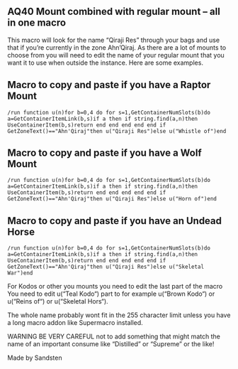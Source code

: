 ## AQ40 Mount combined with regular mount – all in one macro

This macro will look for the name “Qiraji Res” through your bags and use that if you’re currently in the zone Ahn’Qiraj. As there are a lot of mounts to choose from you will need to edit the name of your regular mount that you want it to use when outside the instance. Here are some examples.

## Macro to copy and paste if you have a Raptor Mount
```	
/run function u(n)for b=0,4 do for s=1,GetContainerNumSlots(b)do a=GetContainerItemLink(b,s)if a then if string.find(a,n)then UseContainerItem(b,s)return end end end end end if GetZoneText()=="Ahn'Qiraj"then u("Qiraji Res")else u("Whistle of")end
```


## Macro to copy and paste if you have a Wolf Mount
```	
/run function u(n)for b=0,4 do for s=1,GetContainerNumSlots(b)do a=GetContainerItemLink(b,s)if a then if string.find(a,n)then UseContainerItem(b,s)return end end end end end if GetZoneText()=="Ahn'Qiraj"then u("Qiraji Res")else u("Horn of")end
```


## Macro to copy and paste if you have an Undead Horse
```	
/run function u(n)for b=0,4 do for s=1,GetContainerNumSlots(b)do a=GetContainerItemLink(b,s)if a then if string.find(a,n)then UseContainerItem(b,s)return end end end end end if GetZoneText()=="Ahn'Qiraj"then u("Qiraji Res")else u("Skeletal War")end
```

For Kodos or other you mounts you need to edit the last part of the macro
You need to edit u(“Teal Kodo“) part to for example u(“Brown Kodo“) or u(“Reins of“) or u(“Skeletal Hors“).

The whole name probably wont fit in the 255 character limit unless you have a long macro addon like Supermacro installed.

WARNING BE VERY CAREFUL not to add something that might match the name of an important consume like “Distilled” or “Supreme” or the like!


Made by Sandsten